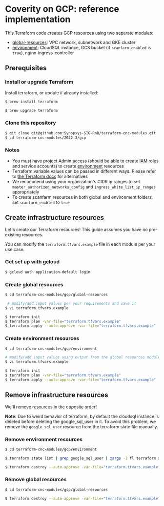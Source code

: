 # Coverity on GCP: reference implementation

This Terraform code creates GCP resources using two separate modules:

- [global-resources](./global-resources): VPC network, subnetwork and GKE cluster
- [environment](./environment): CloudSQL instance, GCS bucket (if `scanfarm_enabled` is `true`), nginx-ingress-controller


## Prerequisites

### Install or upgrade Terraform

Install terraform, or update if already installed:

```bash
$ brew install terraform

$ brew upgrade terraform
```

### Clone this repository

```bash
$ git clone git@github.com:Synopsys-SIG-RnD/terraform-cnc-modules.git
$ cd terraform-cnc-modules/2022.3/gcp
```

### Notes

- You must have project Admin access (should be able to create IAM roles and service accounts) to create [environment](./gcp/environment) resources
- Terraform variable values can be passed in different ways. Please refer to [the Terraform docs](https://www.terraform.io/docs/language/values/variables.html#variable-definition-precedence) for alternatives
- We recommend using your organization's CIDR ip ranges to set `master_authorized_networks_config` and `ingress_white_list_ip_ranges` appropriately
- To create scanfarm resources in both global and environment folders, set `scanfarm_enabled` to `true`

## Create infrastructure resources
Let's create our Terraform resources!  This guide assumes you have no pre-existing resources.

You can modify the `terraform.tfvars.example` file in each module per your use case.

### Get set up with gcloud

```bash
$ gcloud auth application-default login
```

### Create global resources

```bash
$ cd terraform-cnc-modules/gcp/global-resources

 # modify/add input values per your requirements and save it
$ vi terraform.tfvars.example

$ terraform init
$ terraform plan -var-file="terraform.tfvars.example"
$ terraform apply --auto-approve -var-file="terraform.tfvars.example"
```

### Create environment resources

```bash
$ cd terraform-cnc-modules/gcp/environment

# modify/add input values using output from the global resources module
$ vi terraform.tfvars.example

$ terraform init
$ terraform plan -var-file="terraform.tfvars.example"
$ terraform apply --auto-approve -var-file="terraform.tfvars.example"
```

## Remove infrastructure resources

We'll remove resources in the opposite order!

**Note:** Due to weird behavior of terraform, by default the cloudsql instance is deleted before deleting the google_sql_user in it.
To avoid this problem, we remove the `google_sql_user` resource from the terraform state file manually.

### Remove environment resources

```bash
$ cd terraform-cnc-modules/gcp/environment

$ terraform state list | grep google_sql_user | xargs -I fl terraform state rm fl

$ terraform destroy --auto-approve -var-file="terraform.tfvars.example"
```

### Remove global resources

```bash
$ cd terraform-cnc-modules/gcp/global-resources

$ terraform destroy --auto-approve -var-file="terraform.tfvars.example"
```
